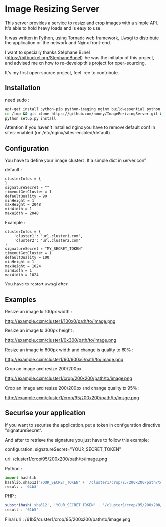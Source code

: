 Image Resizing Server
==================

This server provides a service to resize and crop images with a simple API. It's able to hold heavy loads and is easy to use.

It was written in Python, using Tornado web framework, Uwsgi to distribute the application on the network and Nginx front-end.

I want to specially thanks Stéphane Bunel (https://bitbucket.org/StephaneBunel), he was the initiator of this project, and advised me on how to re-develop this project for open-sourcing.

It's my first open-source project, feel free to contribute.

Installation
-----------

need sudo :
```bash
apt-get install python-pip python-imaging nginx build-essential python-dev libxml2-dev && pip install uwsgi tornado
cd /tmp && git clone https://github.com/noony/ImageResizingServer.git && cd ./ImageResizingServer
python setup.py install
```
Attention if you haven't installed nginx you have to remove default conf in sites-enabled (rm /etc/nginx/sites-enabled/default)

Configuration
-----------

You have to define your image clusters. It a simple dict in server.conf

default :

    clusterInfos = {
    }
    signatureSecret = ""
    timeoutGetCluster = 1
    defaultQuality = 90
    minHeight = 1
    maxHeight = 2048
    minWidth = 1
    maxWidth = 2048


Example : 

    clusterInfos = {
        'cluster1': 'url.cluster1.com',
        'cluster2': 'url.cluster2.com'
    }
    signatureSecret = "MY_SECRET_TOKEN"
    timeoutGetCluster = 1
    defaultQuality = 100
    minHeight = 1
    maxHeight = 1024
    minWidth = 1
    maxWidth = 1024

You have to restart uwsgi after.

Examples
-----------
Resize an image to 100px width :

http://example.com/cluster1/100x0/path/to/image.png

Resize an image to 300px height :

http://example.com/cluster1/0x300/path/to/image.png

Resize an image to 600px width and change is quality to 60% :

http://example.com/cluster1/60/600x0/path/to/image.png

Crop an image and resize 200/200px :

http://example.com/cluster1/crop/200x200/path/to/image.png

Crop an image and resize 200/200px and change quality to 95% :

http://example.com/cluster1/crop/95/200x200/path/to/image.png

Securise your application
-----------
If you want to securise the application, put a token in configuration directive "signatureSecret".

And after to retrieve the signature you just have to follow this example:

configuration: signatureSecret="YOUR_SECRET_TOKEN"

uri: /cluster1/crop/95/200x200/path/to/image.png

Python :
```python
import hashlib
hashlib.sha512('YOUR_SECRET_TOKEN' + '/cluster1/crop/95/200x200/path/to/image.png').hexdigest()[:4]
result : '61b5'
```
PHP :
```php
substr(hash('sha512', 'YOUR_SECRET_TOKEN' . '/cluster1/crop/95/200x200/path/to/image.png'), 0, 4);
result : '61b5'
```

Final uri : /61b5/cluster1/crop/95/200x200/path/to/image.png

